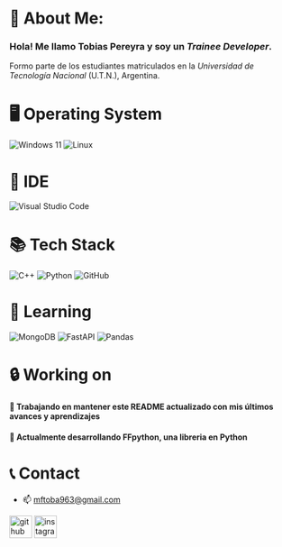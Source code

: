# 🐧 About Me:
<h3>Hola! Me llamo Tobias Pereyra y soy un <i>Trainee Developer</i>.</h3>

Formo parte de los estudiantes matriculados en la <i>Universidad de Tecnología Nacional</i> (U.T.N.), Argentina.

# 🖥 Operating System 
![Windows 11](https://img.shields.io/badge/Windows%2011-%230079d5.svg?style=for-the-badge&logo=Windows%2011&logoColor=white) ![Linux](https://img.shields.io/badge/Linux-FCC624?style=for-the-badge&logo=linux&logoColor=black)

# 🧠 IDE
![Visual Studio Code](https://img.shields.io/badge/Visual%20Studio%20Code-0078d7.svg?style=for-the-badge&logo=visual-studio-code&logoColor=white)

# 📚 Tech Stack
![C++](https://img.shields.io/badge/c++-%2300599C.svg?style=for-the-badge&logo=c%2B%2B&logoColor=white) ![Python](https://img.shields.io/badge/python-3670A0?style=for-the-badge&logo=python&logoColor=ffdd54) ![GitHub](https://img.shields.io/badge/github-%23121011.svg?style=for-the-badge&logo=github&logoColor=white)

# 📝 Learning 
![MongoDB](https://img.shields.io/badge/MongoDB-%234ea94b.svg?style=for-the-badge&logo=mongodb&logoColor=white) ![FastAPI](https://img.shields.io/badge/FastAPI-005571?style=for-the-badge&logo=fastapi) ![Pandas](https://img.shields.io/badge/pandas-%23150458.svg?style=for-the-badge&logo=pandas&logoColor=white)

# 🔒 Working on
<h4> 📍 Trabajando en mantener este README actualizado con mis  últimos avances y aprendizajes</h4>
<h4> 📍 Actualmente desarrollando FFpython, una libreria en Python</h4>

# 📞 Contact
- 📫 mftoba963@gmail.com 



[<img src='https://cdn.jsdelivr.net/npm/simple-icons@3.0.1/icons/github.svg' alt='github' height='40'>](https://github.com/pipQuasar)  [<img src='https://cdn.jsdelivr.net/npm/simple-icons@3.0.1/icons/instagram.svg' alt='instagram' height='40'>](https://www.instagram.com/toba.itss/)
